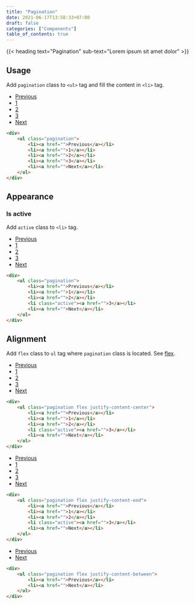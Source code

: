 ```yaml
---
title: "Pagination"
date: 2021-06-17T13:58:33+07:00
draft: false
categories: ["Components"]
table_of_contents: true
---
```


{{< heading text="Pagination" sub-text="Lorem ipsum sit amet dolor" >}}

## Usage

Add `pagination` class to `<ul>` tag and fill the content in `<li>` tag.

<div>
    <ul class="pagination">
        <li><a href="">Previous</a></li>
        <li><a href="">1</a></li>
        <li><a href="">2</a></li>
        <li><a href="">3</a></li>
        <li><a href="">Next</a></li>
    </ul>
</div>

``` html
<div>
    <ul class="pagination">
        <li><a href="">Previous</a></li>
        <li><a href="">1</a></li>
        <li><a href="">2</a></li>
        <li><a href="">3</a></li>
        <li><a href="">Next</a></li>
    </ul>
</div>
```

## Appearance

### Is active

Add `active` class to `<li>` tag.

<div>
    <ul class="pagination">
        <li><a href="">Previous</a></li>
        <li><a href="">1</a></li>
        <li><a href="">2</a></li>
        <li class="active"><a href="">3</a></li>
        <li><a href="">Next</a></li>
    </ul>
</div>

``` html
<div>
    <ul class="pagination">
        <li><a href="">Previous</a></li>
        <li><a href="">1</a></li>
        <li><a href="">2</a></li>
        <li class="active"><a href="">3</a></li>
        <li><a href="">Next</a></li>
    </ul>
</div>
```

## Alignment

Add `flex` class to `ul` tag where `pagination` class is located. See [flex](/documentation/utilities/flex).

<div>
    <ul class="pagination flex justify-content-center">
        <li><a href="">Previous</a></li>
        <li><a href="">1</a></li>
        <li><a href="">2</a></li>
        <li class="active"><a href="">3</a></li>
        <li><a href="">Next</a></li>
    </ul>
</div>

``` html
<div>
    <ul class="pagination flex justify-content-center">
        <li><a href="">Previous</a></li>
        <li><a href="">1</a></li>
        <li><a href="">2</a></li>
        <li class="active"><a href="">3</a></li>
        <li><a href="">Next</a></li>
    </ul>
</div>
```

<div>
    <ul class="pagination flex justify-content-end">
        <li><a href="">Previous</a></li>
        <li><a href="">1</a></li>
        <li><a href="">2</a></li>
        <li class="active"><a href="">3</a></li>
        <li><a href="">Next</a></li>
    </ul>
</div>

``` html
<div>
    <ul class="pagination flex justify-content-end">
        <li><a href="">Previous</a></li>
        <li><a href="">1</a></li>
        <li><a href="">2</a></li>
        <li class="active"><a href="">3</a></li>
        <li><a href="">Next</a></li>
    </ul>
</div>
```

<div>
    <ul class="pagination flex justify-content-between">
        <li><a href="">Previous</a></li>
        <li><a href="">Next</a></li>
    </ul>
</div>

``` html
<div>
    <ul class="pagination flex justify-content-between">
        <li><a href="">Previous</a></li>
        <li><a href="">Next</a></li>
    </ul>
</div>
```